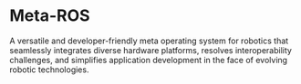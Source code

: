# Meta-ROS
A versatile and developer-friendly meta operating system for robotics that seamlessly integrates diverse hardware platforms, resolves interoperability challenges, and simplifies application development in the face of evolving robotic technologies.
